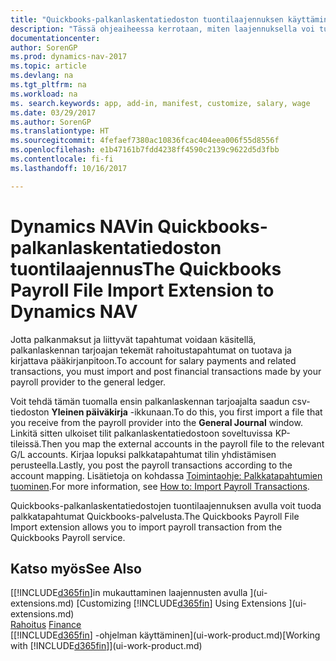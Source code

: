 ```yaml
---
title: "Quickbooks-palkanlaskentatiedoston tuontilaajennuksen käyttäminen"
description: "Tässä ohjeaiheessa kerrotaan, miten laajennuksella voi tuoda palkkatapahtumat Quickbooks Payroll -palvelusta."
documentationcenter: 
author: SorenGP
ms.prod: dynamics-nav-2017
ms.topic: article
ms.devlang: na
ms.tgt_pltfrm: na
ms.workload: na
ms. search.keywords: app, add-in, manifest, customize, salary, wage
ms.date: 03/29/2017
ms.author: SorenGP
ms.translationtype: HT
ms.sourcegitcommit: 4fefaef7380ac10836fcac404eea006f55d8556f
ms.openlocfilehash: e1b47161b7fdd4238ff4590c2139c9622d5d3fbb
ms.contentlocale: fi-fi
ms.lasthandoff: 10/16/2017

---
```

# <a name="the-quickbooks-payroll-file-import-extension-to-dynamics-nav"></a><span data-ttu-id="04d0f-103">Dynamics NAVin Quickbooks-palkanlaskentatiedoston tuontilaajennus</span><span class="sxs-lookup"><span data-stu-id="04d0f-103">The Quickbooks Payroll File Import Extension to Dynamics NAV</span></span>
<span data-ttu-id="04d0f-104">Jotta palkanmaksut ja liittyvät tapahtumat voidaan käsitellä, palkanlaskennan tarjoajan tekemät rahoitustapahtumat on tuotava ja kirjattava pääkirjanpitoon.</span><span class="sxs-lookup"><span data-stu-id="04d0f-104">To account for salary payments and related transactions, you must import and post financial transactions made by your payroll provider to the general ledger.</span></span>

<span data-ttu-id="04d0f-105">Voit tehdä tämän tuomalla ensin palkanlaskennan tarjoajalta saadun csv-tiedoston **Yleinen päiväkirja** -ikkunaan.</span><span class="sxs-lookup"><span data-stu-id="04d0f-105">To do this, you first import a file that you receive from the payroll provider into the **General Journal** window.</span></span> <span data-ttu-id="04d0f-106">Linkitä sitten ulkoiset tilit palkanlaskentatiedostoon soveltuvissa KP-tileissä.</span><span class="sxs-lookup"><span data-stu-id="04d0f-106">Then you map the external accounts in the payroll file to the relevant G/L accounts.</span></span> <span data-ttu-id="04d0f-107">Kirjaa lopuksi palkkatapahtumat tilin yhdistämisen perusteella.</span><span class="sxs-lookup"><span data-stu-id="04d0f-107">Lastly, you post the payroll transactions according to the account mapping.</span></span> <span data-ttu-id="04d0f-108">Lisätietoja on kohdassa [Toimintaohje: Palkkatapahtumien tuominen](finance-how-import-payroll-transactions.md).</span><span class="sxs-lookup"><span data-stu-id="04d0f-108">For more information, see [How to: Import Payroll Transactions](finance-how-import-payroll-transactions.md).</span></span>

<span data-ttu-id="04d0f-109">Quickbooks-palkanlaskentatiedostojen tuontilaajennuksen avulla voit tuoda palkkatapahtumat Quickbooks-palvelusta.</span><span class="sxs-lookup"><span data-stu-id="04d0f-109">The Quickbooks Payroll File Import extension allows you to import payroll transaction from the Quickbooks Payroll service.</span></span>

## <a name="see-also"></a><span data-ttu-id="04d0f-110">Katso myös</span><span class="sxs-lookup"><span data-stu-id="04d0f-110">See Also</span></span>
<span data-ttu-id="04d0f-111">[[!INCLUDE[d365fin](includes/d365fin_md.md)]in mukauttaminen laajennusten avulla ](ui-extensions.md)  </span><span class="sxs-lookup"><span data-stu-id="04d0f-111">[Customizing [!INCLUDE[d365fin](includes/d365fin_md.md)] Using Extensions ](ui-extensions.md)  </span></span>  
<span data-ttu-id="04d0f-112">[Rahoitus](finance.md)  </span><span class="sxs-lookup"><span data-stu-id="04d0f-112">[Finance](finance.md)  </span></span>  
<span data-ttu-id="04d0f-113">[[!INCLUDE[d365fin](includes/d365fin_md.md)] -ohjelman käyttäminen](ui-work-product.md)</span><span class="sxs-lookup"><span data-stu-id="04d0f-113">[Working with [!INCLUDE[d365fin](includes/d365fin_md.md)]](ui-work-product.md)</span></span>

